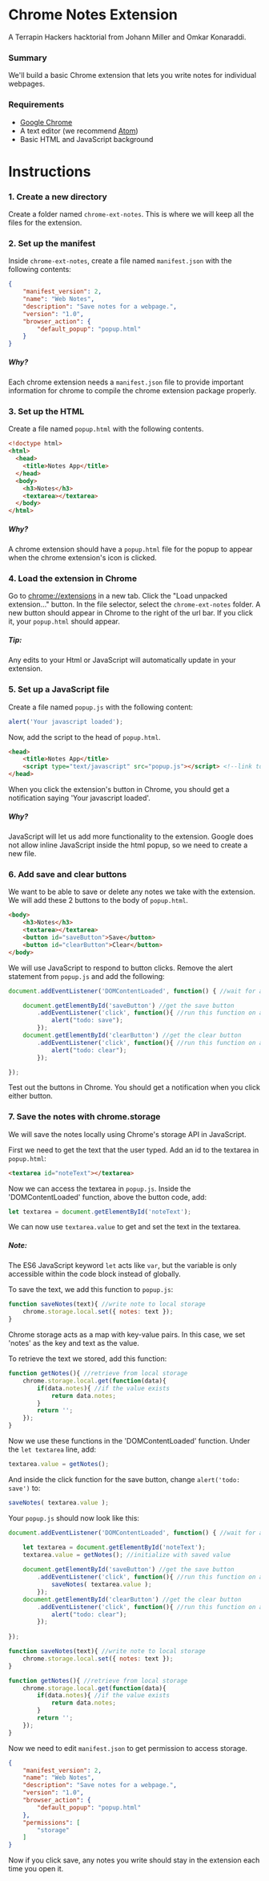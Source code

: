 # Chrome Notes Extension
A Terrapin Hackers hacktorial from Johann Miller and Omkar Konaraddi.

### Summary
We'll build a basic Chrome extension that lets you write notes for individual webpages.

### Requirements
* [Google Chrome](https://www.google.com/chrome/browser/desktop/)
* A text editor (we recommend [Atom](https://atom.io/))
* Basic HTML and JavaScript background

# Instructions

### 1. Create a new directory
Create a folder named `chrome-ext-notes`. This is where we will keep all the files for the extension.

### 2. Set up the manifest
Inside `chrome-ext-notes`, create a file named `manifest.json` with the following contents:
```json
{
    "manifest_version": 2,
    "name": "Web Notes",
    "description": "Save notes for a webpage.",
    "version": "1.0",
    "browser_action": {
        "default_popup": "popup.html"
    }
}
```
##### Why?
Each chrome extension needs a `manifest.json` file to provide important information for chrome to compile the chrome extension package properly.

### 3. Set up the HTML
Create a file named `popup.html` with the following contents.
```html
<!doctype html>
<html>
  <head>
    <title>Notes App</title>
  </head>
  <body>
    <h3>Notes</h3>
    <textarea></textarea>
  </body>
</html>
```
##### Why?
A chrome extension should have a `popup.html` file for the popup to appear when the chrome extension's icon is clicked.

### 4. Load the extension in Chrome
Go to [chrome://extensions](chrome://extensions) in a new tab. Click the "Load unpacked extension..." button. In the file selector, select the `chrome-ext-notes` folder.
A new button should appear in Chrome to the right of the url bar. If you click it, your `popup.html` should appear.

##### Tip:
Any edits to your Html or JavaScript will automatically update in your extension.

### 5. Set up a JavaScript file
Create a file named `popup.js` with the following content:
```javascript
alert('Your javascript loaded');
```
Now, add the script to the head of `popup.html`.
```html
<head>
    <title>Notes App</title>
    <script type="text/javascript" src="popup.js"></script> <!--link to javascript-->
</head>
```
When you click the extension's button in Chrome, you should get a notification saying 'Your javascript loaded'.

##### Why?
JavaScript will let us add more functionality to the extension. Google does not allow inline JavaScript inside the html popup, so we need to create a new file.

### 6. Add save and clear buttons
We want to be able to save or delete any notes we take with the extension. We will add these 2 buttons to the body of `popup.html`.
```html
<body>
    <h3>Notes</h3>
    <textarea></textarea>
    <button id="saveButton">Save</button>
    <button id="clearButton">Clear</button>
</body>
```

We will use JavaScript to respond to button clicks. Remove the alert statement from `popup.js` and add the following:
```javascript
document.addEventListener('DOMContentLoaded', function() { //wait for all of the html to load

    document.getElementById('saveButton') //get the save button
        .addEventListener('click', function(){ //run this function on a click
            alert("todo: save");
        });
    document.getElementById('clearButton') //get the clear button
        .addEventListener('click', function(){ //run this function on a click
            alert("todo: clear");
        });

});
```
Test out the buttons in Chrome. You should get a notification when you click either button.

### 7. Save the notes with chrome.storage
We will save the notes locally using Chrome's storage API in JavaScript.

First we need to get the text that the user typed. Add an id to the textarea in `popup.html`:
```html
<textarea id="noteText"></textarea>
```
Now we can access the textarea in `popup.js`. Inside the 'DOMContentLoaded' function, above the button code, add:
```javascript
let textarea = document.getElementById('noteText');
```
We can now use `textarea.value` to get and set the text in the textarea.

##### Note:
The ES6 JavaScript keyword `let` acts like `var`, but the variable is only accessible within the code block instead of globally.

To save the text, we add this function to `popup.js`:
```javascript
function saveNotes(text){ //write note to local storage
    chrome.storage.local.set({ notes: text });
}
```
Chrome storage acts as a map with key-value pairs. In this case, we set 'notes' as the key and text as the value.

To retrieve the text we stored, add this function:
```javascript
function getNotes(){ //retrieve from local storage
    chrome.storage.local.get(function(data){
        if(data.notes){ //if the value exists
            return data.notes;
        }
        return '';
    });
}
```
Now we use these functions in the 'DOMContentLoaded' function. Under the `let textarea` line, add:
```javascript
textarea.value = getNotes();
```

And inside the click function for the save button, change `alert('todo: save')` to:
```javascript
saveNotes( textarea.value );
```

Your `popup.js` should now look like this:

```javascript
document.addEventListener('DOMContentLoaded', function() { //wait for all of the html to load

    let textarea = document.getElementById('noteText');
    textarea.value = getNotes(); //initialize with saved value
    
    document.getElementById('saveButton') //get the save button
        .addEventListener('click', function(){ //run this function on a click
            saveNotes( textarea.value );
        });
    document.getElementById('clearButton') //get the clear button
        .addEventListener('click', function(){ //run this function on a click
            alert("todo: clear");
        });
        
});

function saveNotes(text){ //write note to local storage
    chrome.storage.local.set({ notes: text });
}

function getNotes(){ //retrieve from local storage
    chrome.storage.local.get(function(data){
        if(data.notes){ //if the value exists
            return data.notes;
        }
        return '';
    });
}
```
Now we need to edit `manifest.json` to get permission to access storage.
```json
{
    "manifest_version": 2,
    "name": "Web Notes",
    "description": "Save notes for a webpage.",
    "version": "1.0",
    "browser_action": {
        "default_popup": "popup.html"
    },
    "permissions": [
        "storage"
    ]
}
```
Now if you click save, any notes you write should stay in the extension each time you open it.
